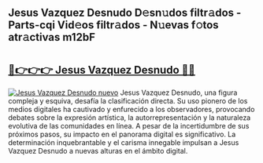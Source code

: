 ## Jesus Vazquez Desnudo D𝚎sn𝚞dos filtr𝚊dos - Parts-cqi Vid𝚎os filtr𝚊dos - N𝚞evas f𝚘tos atr𝚊ctivas m12bF

# <h2><a href="http://mb7o1n.tromn.icu/?c=Jesus+Vazquez+Desnudo">🔗👉👉👉 Jesus Vazquez Desnudo 🔗🔗</a></h2>

[![Jesus Vazquez Desnudo nuevo](https://i.imgur.com/pEAQMta.gif)](http://mb7o1n.tromn.icu/?c=Jesus+Vazquez+Desnudo)
Jesus Vazquez Desnudo, una figura compleja y esquiva, desafía la clasificación directa. Su uso pionero de los medios digitales ha cautivado y enfurecido a los observadores, provocando debates sobre la expresión artística, la autorrepresentación y la naturaleza evolutiva de las comunidades en línea. A pesar de la incertidumbre de sus próximos pasos, su impacto en el panorama digital es significativo. La determinación inquebrantable y el carisma innegable impulsan a Jesus Vazquez Desnudo a nuevas alturas en el ámbito digital.
